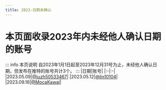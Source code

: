 ```yaml
---
title: 2023-日期未确认
---
```

# 本页面收录2023年内未经他人确认日期的账号
::: info 本页说明
自2023年1月1日起至2023年12月31号为止，未经他人确认日期，但发布在推特的账号共计3个。
:::
|日期|账号|
|:-|:-|
|2023.05.09|[@juzh50533467](https://twitter.com/@juzh50533467)|
|2023.05.12|[@lin10104](https://twitter.com/@lin10104)|
|2023.09.16|[@MocaKawai](https://twitter.com/@MocaKawai)|